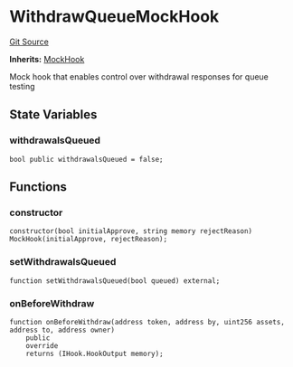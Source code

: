 # WithdrawQueueMockHook
[Git Source](https://github.com/SovaNetwork/fountfi/blob/a2137abe6629a13ef56e85f61ccb9fcfe0d3f27a/src/mocks/hooks/WithdrawQueueMockHook.sol)

**Inherits:**
[MockHook](/src/mocks/hooks/MockHook.sol/contract.MockHook.md)

Mock hook that enables control over withdrawal responses for queue testing


## State Variables
### withdrawalsQueued

```solidity
bool public withdrawalsQueued = false;
```


## Functions
### constructor


```solidity
constructor(bool initialApprove, string memory rejectReason) MockHook(initialApprove, rejectReason);
```

### setWithdrawalsQueued


```solidity
function setWithdrawalsQueued(bool queued) external;
```

### onBeforeWithdraw


```solidity
function onBeforeWithdraw(address token, address by, uint256 assets, address to, address owner)
    public
    override
    returns (IHook.HookOutput memory);
```


